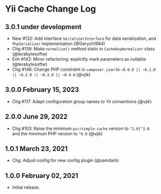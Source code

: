 # Yii Cache Change Log

## 3.0.1 under development

- New #132: Add interface `SerializerInterface` for data serialization, and `PhpSerializer` implementation (@Gerych1984)
- Chg #139: Make `normalize()` method static in `CacheKeyNormalizer` class (@terabytesoftw)
- Enh #142: Minor refactoring: explicitly mark parameters as nullable (@terabytesoftw)
- Chg #146: Change PHP constraint in `composer.json` to `~8.0.0 || ~8.1.0 || ~8.2.0 || ~8.3.0 || ~8.4.0` (@vjik)

## 3.0.0 February 15, 2023

- Chg #117: Adapt configuration group names to Yii conventions (@vjik)

## 2.0.0 June 29, 2022

- Chg #103: Raise the minimum `psr/simple-cache` version to `^2.0|^3.0` and the minimum PHP version to `^8.0` (@vjik)

## 1.0.1 March 23, 2021

- Chg: Adjust config for new config plugin (@samdark)

## 1.0.0 February 02, 2021

- Initial release.
